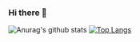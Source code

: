 ### Hi there 👋
![Anurag's github stats](https://github-readme-stats.vercel.app/api?username=onehaitao&show_icons=true&hide=contribs,prs)
[![Top Langs](https://github-readme-stats.vercel.app/api/top-langs/?username=onehaitao&layout=compact)](https://github.com/anuraghazra/github-readme-stats)
<!--
**onehaitao/onehaitao** is a ✨ _special_ ✨ repository because its `README.md` (this file) appears on your GitHub profile.

Here are some ideas to get you started:

- 🔭 I’m currently working on ...
- 🌱 I’m currently learning ...
- 👯 I’m looking to collaborate on ...
- 🤔 I’m looking for help with ...
- 💬 Ask me about ...
- 📫 How to reach me: ...
- 😄 Pronouns: ...
- ⚡ Fun fact: ...
-->
